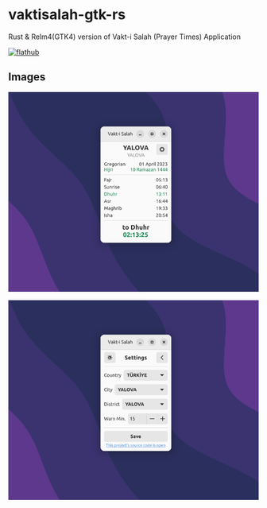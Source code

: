 # vaktisalah-gtk-rs
Rust &amp; Relm4(GTK4) version of Vakt-i Salah (Prayer Times) Application

[![flathub](https://dl.flathub.org/assets/badges/flathub-badge-en.png)](https://flathub.org/apps/io.github.eminfedar.vaktisalah-gtk-rs)

## Images

![main_light](/export/main_light.png)

![settings_light](/export/settings_light.png)
